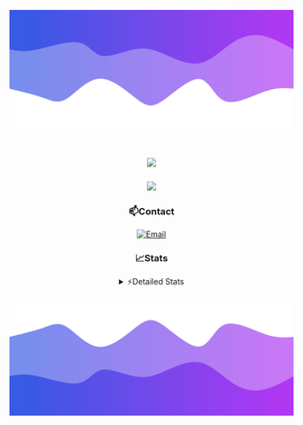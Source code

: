 ![Header](./header.png)
<div align="center">

<h1 align="center">
  <a href="https://git.io/typing-svg">
    <img src="https://readme-typing-svg.herokuapp.com/?lines=Hello,+There!+👋;This+is+chicho.;CEO+on+Hely+Development....;&center=true&size=25">
  </a>
</h1>
  
<p align="center">
  <img src="https://lanyard.cnrad.dev/api/852683595378196480" />
</p>

### 📫Contact
  [![Email](https://img.shields.io/badge/Email-gastondalla@gmail.com-04619f?style=for-the-badge&logo=gmail&logoColor=white)](mailto:gastondalla@gmail.com)
</br>  
### 📈Stats
<details>
    <summary> ⚡Detailed Stats</summary>
    <br/>

<!--START_SECTION:waka-->
![Code Time](http://img.shields.io/badge/Code%20Time-209%20hrs%2036%20mins-blue)

![Profile Views](http://img.shields.io/badge/Profile%20Views-5-blue)

**🐱 My GitHub Data** 

> 📦 39.5 kB Used in GitHub's Storage 
 > 
> 🏆 15 Contributions in the Year 2023
 > 
> 🚫 Not Opted to Hire
 > 
> 📜 7 Public Repositories 
 > 
> 🔑 9 Private Repositories 
 > 
**I'm a Night 🦉** 

```text
🌞 Morning                13 commits          ██░░░░░░░░░░░░░░░░░░░░░░░   07.07 % 
🌆 Daytime                17 commits          ██░░░░░░░░░░░░░░░░░░░░░░░   09.24 % 
🌃 Evening                93 commits          █████████████░░░░░░░░░░░░   50.54 % 
🌙 Night                  61 commits          ████████░░░░░░░░░░░░░░░░░   33.15 % 
```
📅 **I'm Most Productive on Wednesday** 

```text
Monday                   12 commits          ██░░░░░░░░░░░░░░░░░░░░░░░   06.52 % 
Tuesday                  36 commits          █████░░░░░░░░░░░░░░░░░░░░   19.57 % 
Wednesday                42 commits          ██████░░░░░░░░░░░░░░░░░░░   22.83 % 
Thursday                 22 commits          ███░░░░░░░░░░░░░░░░░░░░░░   11.96 % 
Friday                   23 commits          ███░░░░░░░░░░░░░░░░░░░░░░   12.50 % 
Saturday                 21 commits          ███░░░░░░░░░░░░░░░░░░░░░░   11.41 % 
Sunday                   28 commits          ████░░░░░░░░░░░░░░░░░░░░░   15.22 % 
```


📊 **This Week I Spent My Time On** 

```text
🕑︎ Time Zone: America/Argentina/Buenos_Aires

💬 Programming Languages: 
Python                   5 hrs 26 mins       ███████████░░░░░░░░░░░░░░   42.62 % 
HTML                     3 hrs 8 mins        ██████░░░░░░░░░░░░░░░░░░░   24.65 % 
C#                       2 hrs 30 mins       █████░░░░░░░░░░░░░░░░░░░░   19.69 % 
Other                    1 hr 8 mins         ██░░░░░░░░░░░░░░░░░░░░░░░   09.01 % 
SCSS                     14 mins             ░░░░░░░░░░░░░░░░░░░░░░░░░   01.91 % 

🔥 Editors: 
VS Code                  9 hrs 2 mins        ██████████████████░░░░░░░   70.84 % 
Visual Studio            3 hrs 43 mins       ███████░░░░░░░░░░░░░░░░░░   29.16 % 

🐱‍💻 Projects: 
Unknown Project          5 hrs 45 mins       ███████████░░░░░░░░░░░░░░   45.18 % 
Hate                     3 hrs 20 mins       ███████░░░░░░░░░░░░░░░░░░   26.24 % 
Coder                    2 hrs 55 mins       ██████░░░░░░░░░░░░░░░░░░░   22.99 % 
pagina-1                 20 mins             █░░░░░░░░░░░░░░░░░░░░░░░░   02.67 % 
UnSkript                 9 mins              ░░░░░░░░░░░░░░░░░░░░░░░░░   01.22 % 

💻 Operating System: 
Windows                  12 hrs 45 mins      █████████████████████████   100.00 % 
```

**I Mostly Code in JavaScript** 

```text
JavaScript               8 repos             █████████░░░░░░░░░░░░░░░░   36.36 % 
CSS                      3 repos             ███░░░░░░░░░░░░░░░░░░░░░░   13.64 % 
HTML                     2 repos             ██░░░░░░░░░░░░░░░░░░░░░░░   09.09 % 
C#                       2 repos             ██░░░░░░░░░░░░░░░░░░░░░░░   09.09 % 
Batchfile                1 repo              █░░░░░░░░░░░░░░░░░░░░░░░░   04.55 % 
```




 Last Updated on 08/07/2023 23:12:39 UTC
<!--END_SECTION:waka-->
</details>

![Footer](./footer.png)
